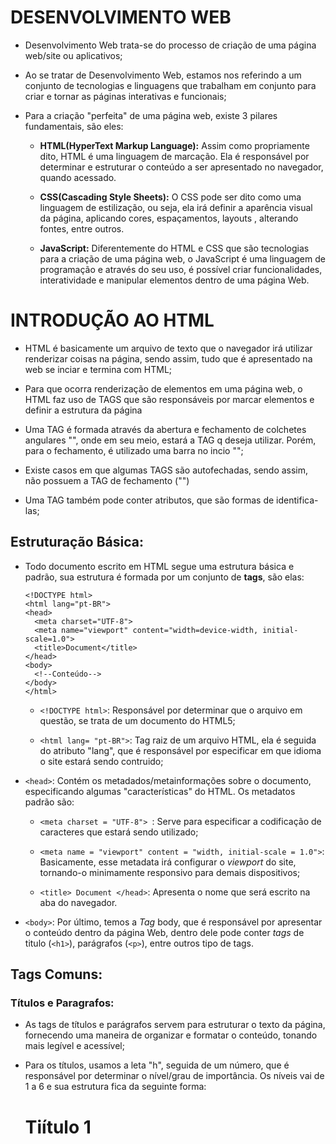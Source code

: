 # DESENVOLVIMENTO WEB

- Desenvolvimento Web trata-se do processo de criação de uma página web/site ou aplicativos;

- Ao se tratar de Desenvolvimento Web, estamos nos referindo a um conjunto de tecnologias e linguagens que trabalham em conjunto para criar e tornar as páginas interativas e funcionais;

- Para a criação "perfeita" de uma página web, existe 3 pilares fundamentais, são eles:

  - **HTML(HyperText Markup Language):** Assim como propriamente dito, HTML é uma linguagem de marcação. Ela é responsável por determinar e estruturar o conteúdo a ser apresentado no navegador, quando acessado.

  - **CSS(Cascading Style Sheets):** O CSS pode ser dito como uma linguagem de estilização, ou seja, ela irá definir a aparência visual da página, aplicando cores, espaçamentos, layouts , alterando fontes, entre outros.

  - **JavaScript:** Diferentemente do HTML e CSS que são tecnologias para a criação de uma página web, o JavaScript é uma linguagem de programação e através do seu uso, é possível criar funcionalidades, interatividade e manipular elementos dentro de uma página Web.

# INTRODUÇÃO AO HTML

- HTML é basicamente um arquivo de texto que o navegador irá utilizar renderizar coisas na página, sendo assim, tudo que é apresentado na web se inciar e termina com HTML;

- Para que ocorra renderização de elementos em uma página web, o HTML faz uso de TAGS que são responsáveis por marcar elementos e definir a estrutura da página

- Uma TAG é formada através da abertura e fechamento de colchetes angulares "<tag>", onde em seu meio, estará a TAG q deseja utilizar. Porém, para o fechamento, é utilizado  uma barra no incio "</tag>";

- Existe casos em que algumas TAGS são autofechadas, sendo assim, não possuem a TAG de fechamento ("</tag>")

- Uma TAG também pode conter atributos, que são formas de identifica-las;

## Estruturação Básica:

- Todo documento escrito em HTML segue uma estrutura básica e padrão, sua estrutura é formada por um conjunto de __tags__, são elas:

    ```
  <!DOCTYPE html>
  <html lang="pt-BR">
    <head>
      <meta charset="UTF-8">
      <meta name="viewport" content="width=device-width, initial-scale=1.0">
      <title>Document</title>
    </head> 
    <body>
      <!--Conteúdo-->
    </body>
  </html>
  ```



  * `<!DOCTYPE html>`: 
    Responsável por determinar que o arquivo em questão, se trata de um documento do HTML5;

  * `<html lang= "pt-BR">`:
    Tag raiz de um arquivo HTML, ela é seguida do atributo "lang", que é responsável por especificar em que idioma o site estará sendo contruido;

* `<head>`:
    Contém os metadados/metainformações sobre o documento, especificando algumas "características" do HTML. Os metadatos padrão são:

  * `<meta charset = "UTF-8"> `:
    Serve para especificar a codificação de caracteres que estará sendo utilizado;

  * `<meta name = "viewport" content = "width, initial-scale = 1.0">`:
    Basicamente, esse metadata irá configurar o _viewport_ do site, tornando-o minimamente responsivo para demais dispositivos;

  * `<title> Document </head>`: 
    Apresenta o nome que será escrito na aba do navegador.

* `<body>`: 
  Por último, temos a _Tag_ body, que é responsável por apresentar o conteúdo dentro da página Web, dentro dele pode conter _tags_ de titulo (`<h1>`), parágrafos (`<p>`), entre outros tipo de tags.


## Tags Comuns:

  ### Títulos e Paragrafos:

  - As tags de títulos e parágrafos servem para estruturar o texto da página, fornecendo uma maneira de organizar e formatar o conteúdo, tonando mais legível e acessível;

  - Para os títulos, usamos a leta "h", seguida de um número, que é responsável por determinar o nível/grau de importância. Os níveis vai de 1 a 6 e sua estrutura fica da seguinte forma:
    <h1> Tiítulo 1</h1>
    <h2></h2>
    <h3></h3>
    